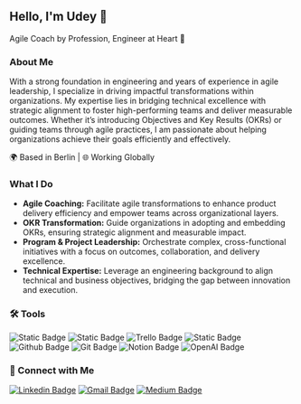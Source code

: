 ## Hello, I'm Udey 👋

Agile Coach by Profession, Engineer at Heart 🤖

### About Me

With a strong foundation in engineering and years of experience in agile leadership, I specialize in driving impactful transformations within organizations. My expertise lies in bridging technical excellence with strategic alignment to foster high-performing teams and deliver measurable outcomes. Whether it’s introducing Objectives and Key Results (OKRs) or guiding teams through agile practices, I am passionate about helping organizations achieve their goals efficiently and effectively.

🌍 Based in Berlin | 🌐 Working Globally

### What I Do

- **Agile Coaching:** Facilitate agile transformations to enhance product delivery efficiency and empower teams across organizational layers.
- **OKR Transformation:** Guide organizations in adopting and embedding OKRs, ensuring strategic alignment and measurable impact.
- **Program & Project Leadership:** Orchestrate complex, cross-functional initiatives with a focus on outcomes, collaboration, and delivery excellence.
- **Technical Expertise:** Leverage an engineering background to align technical and business objectives, bridging the gap between innovation and execution.

### :hammer_and_wrench: Tools

![Static Badge](https://img.shields.io/badge/-jira?style=flat&logo=jira&label=Jira&labelColor=0052CC&color=0052CC) ![Static Badge](https://img.shields.io/badge/-asana?style=flat&logo=asana&label=Asana&color=grey) ![Trello Badge](https://img.shields.io/badge/-trello?style=flat&logo=trello&label=Trello&labelColor=007AC0&color=007AC0) ![Static Badge](https://img.shields.io/badge/-miro?style=flat&logo=miro&logoColor=black&label=Miro&labelColor=F2CA02&color=F2CA02) ![Github Badge](https://img.shields.io/badge/-github?style=flat&logo=github&label=Github&labelColor=000000&color=000000) ![Git Badge](https://img.shields.io/badge/-github?style=flat&logo=git&label=Git&labelColor=000000&color=000000) ![Notion Badge](https://img.shields.io/badge/-notion?style=flat&logo=notion&logoColor=black&label=Notion&labelColor=ffffff&color=ffffff) ![OpenAI Badge](https://img.shields.io/badge/-chatgpt?style=flat&logo=openai&logoColor=white&label=ChatGPT&labelColor=00A67E&color=00A67E)

### :handshake: Connect with Me

[![Linkedin Badge](https://img.shields.io/badge/-Udey%20Singh-0077B5?style=flat&logo=Linkedin&logoColor=white)](https://www.linkedin.com/in/udeysingh/) [![Gmail Badge](https://img.shields.io/badge/-udeysingh95@gmail.com-c14438?style=flat&logo=Gmail&logoColor=white&link=mailto:udeysingh95@gmail.com)](mailto:udeysingh95@gmail.com) [![Medium Badge](https://img.shields.io/badge/-notion?style=flat&logo=medium&logoColor=black&label=%40udey&labelColor=ffffff&color=ffffff)](https://medium.com/@udey)
